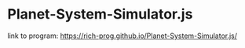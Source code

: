 # Planet-System-Simulator.js
link to program: https://rich-prog.github.io/Planet-System-Simulator.js/
